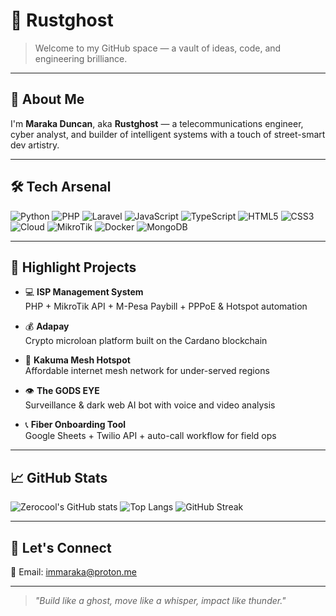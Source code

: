 # 👻 Rustghost

> Welcome to my GitHub space — a vault of ideas, code, and engineering brilliance.

---

## 🧠 About Me

I'm **Maraka Duncan**, aka **Rustghost** — a telecommunications engineer, cyber analyst, and builder of intelligent systems with a touch of street-smart dev artistry.

---

## 🛠️ Tech Arsenal

![Python](https://img.shields.io/badge/Python-3776AB?style=for-the-badge&logo=python&logoColor=white)
![PHP](https://img.shields.io/badge/PHP-777BB4?style=for-the-badge&logo=php&logoColor=white)
![Laravel](https://img.shields.io/badge/Laravel-F05340?style=for-the-badge&logo=laravel&logoColor=white)
![JavaScript](https://img.shields.io/badge/JavaScript-F7DF1E?style=for-the-badge&logo=javascript&logoColor=black)
![TypeScript](https://img.shields.io/badge/TypeScript-3178C6?style=for-the-badge&logo=typescript&logoColor=white)
![HTML5](https://img.shields.io/badge/HTML5-E34F26?style=for-the-badge&logo=html5&logoColor=white)
![CSS3](https://img.shields.io/badge/CSS3-1572B6?style=for-the-badge&logo=css3&logoColor=white)
![Cloud](https://img.shields.io/badge/Cloud%20Computing-00C7B7?style=for-the-badge&logo=icloud&logoColor=white)
![MikroTik](https://img.shields.io/badge/MikroTik-EA1C2D?style=for-the-badge)
![Docker](https://img.shields.io/badge/Docker-2496ED?style=for-the-badge&logo=docker&logoColor=white)
![MongoDB](https://img.shields.io/badge/MongoDB-47A248?style=for-the-badge&logo=mongodb&logoColor=white)

---

## 🚀 Highlight Projects

- 💻 **ISP Management System**  
  PHP + MikroTik API + M-Pesa Paybill + PPPoE & Hotspot automation

- 💰 **Adapay**  
  Crypto microloan platform built on the Cardano blockchain

- 📡 **Kakuma Mesh Hotspot**  
  Affordable internet mesh network for under-served regions

- 👁️ **The GODS EYE**  
  Surveillance & dark web AI bot with voice and video analysis

- 📞 **Fiber Onboarding Tool**  
  Google Sheets + Twilio API + auto-call workflow for field ops

---

## 📈 GitHub Stats

![Zerocool's GitHub stats](https://github-readme-stats.vercel.app/api?username=zerocool-007&show_icons=true&theme=tokyonight)
![Top Langs](https://github-readme-stats.vercel.app/api/top-langs/?username=zerocool-007&layout=compact&theme=tokyonight)
![GitHub Streak](https://github-readme-streak-stats.herokuapp.com/?user=zerocool-007&theme=tokyonight)


---

## 🤝 Let's Connect

📧 Email: [immaraka@proton.me](mailto:immaraka@proton.me)  


---

> _"Build like a ghost, move like a whisper, impact like thunder."_
